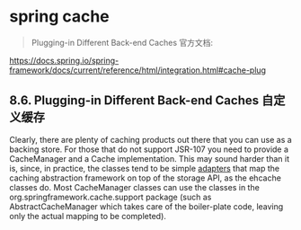 # spring cache

> Plugging-in Different Back-end Caches
官方文档:

https://docs.spring.io/spring-framework/docs/current/reference/html/integration.html#cache-plug

## 8.6. Plugging-in Different Back-end Caches 自定义缓存
Clearly, there are plenty of caching products out there that you can use as a backing store. For those that do not
support JSR-107 you need to provide a CacheManager and a Cache implementation. This may sound harder than it is, since,
in practice, the classes tend to be simple [adapters](https://en.wikipedia.org/wiki/Adapter_pattern) that map the caching abstraction framework on top of the storage
API, as the ehcache classes do. Most CacheManager classes can use the classes in the org.springframework.cache.support
package (such as AbstractCacheManager which takes care of the boiler-plate code, leaving only the actual mapping to be
completed).